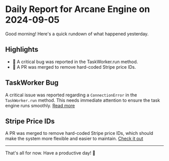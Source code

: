 # Daily Report for Arcane Engine on 2024-09-05

Good morning! Here's a quick rundown of what happened yesterday.

## Highlights
- 🐛 A critical bug was reported in the TaskWorker.run method.
- 🔧 A PR was merged to remove hard-coded Stripe price IDs.

## TaskWorker Bug
A critical issue was reported regarding a `ConnectionError` in the `TaskWorker.run` method. This needs immediate attention to ensure the task engine runs smoothly. [Read more](https://github.com/arc-eng/studio/issues/225)

## Stripe Price IDs
A PR was merged to remove hard-coded Stripe price IDs, which should make the system more flexible and easier to maintain. [Check it out](https://github.com/arc-eng/studio/pull/227)

---

That's all for now. Have a productive day! 🚀